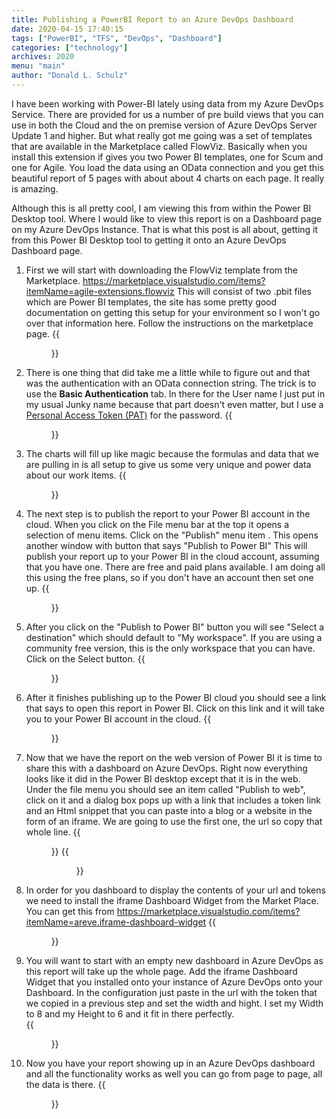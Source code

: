 ```yaml
---
title: Publishing a PowerBI Report to an Azure DevOps Dashboard
date: 2020-04-15 17:40:15
tags: ["PowerBI", "TFS", "DevOps", "Dashboard"]
categories: ["technology"]
archives: 2020
menu: "main"
author: "Donald L. Schulz"
---
```

I have been working with Power-BI lately using data from my Azure DevOps Service.  There are provided for us a number of pre build views that you can use in both the Cloud and the on premise version of Azure DevOps Server Update 1 and higher.  But what really got me going was a set of templates that are available in the Marketplace called FlowViz.  Basically when you install this extension if gives you two Power BI templates, one for Scum and one for Agile.  You load the data using an OData connection and you get this beautiful report of 5 pages with about about 4 charts on each page.  It really is amazing.

Although this is all pretty cool, I am viewing this from within the Power BI Desktop tool.  Where I would like to view this report is on a Dashboard page on my Azure DevOps Instance.  That is what this post is all about, getting it from this Power BI Desktop tool to getting it onto an Azure DevOps Dashboard page.
1. First we will start with downloading the FlowViz template from the Marketplace.  https://marketplace.visualstudio.com/items?itemName=agile-extensions.flowviz   This will consist of two .pbit files which are Power BI templates, the site has some pretty good documentation on getting this setup for your environment so I won't go over that information here.  Follow the instructions on the marketplace page.
{{<figure src="/images/2020-04-16_14-05-06.png" alt="Flowviz Install Page">}} 
1. There is one thing that did take me a little while to figure out and that was the authentication with an OData connection string. The trick is to use the **Basic Authentication** tab.  In there for the User name I just put in my usual Junky name because that part doesn't even matter, but I use a [Personal Access Token (PAT)](https://docs.microsoft.com/en-us/azure/devops/organizations/accounts/use-personal-access-tokens-to-authenticate?view=azure-devops&tabs=preview-page) for the password.
{{<figure src="/images/2020-04-16_14-17-37.png" alt="OData feed authentication">}}
1. The charts will fill up like magic because the formulas and data that we are pulling in is all setup to give us some very unique and power data about our work items.
{{<figure src="/images/2020-04-17_12-14-39.png" alt="FlowViz Report Data Results in Power BI Desktop">}}
1. The next step is to publish the report to your Power BI account in the cloud.  When you click on the File menu bar at the top it opens a selection of menu items.  Click on the "Publish" menu item .  This opens another window with button that says "Publish to Power BI"  This will publish your report up to your Power BI in the cloud account, assuming that you have one.  There are free and paid plans available.  I am doing all this using the free plans, so if you don't have an account then set one up.
{{<figure src="/images/2020-04-17_12-19-51.png" alt="Publish to the PowerBI website">}}
1. After you click on the "Publish to Power BI" button you will see "Select a destination" which should default to "My workspace".  If you are using a community free version, this is the only workspace that you can have.  Click on the Select button.
{{<figure src="/images/2020-04-17_12-26-57.png" alt="Select your workspace">}}
1. After it finishes publishing up to the Power BI cloud you should see a link that says to open this report in Power BI.  Click on this link and it will take you to your Power BI account in the cloud.
{{<figure src="/images/2020-04-17_12-30-56.png" alt="Link to take you to PowerBI in the cloud">}}
1. Now that we have the report on the web version of Power BI it is time to share this with a dashboard on Azure DevOps.  Right now everything looks like it did in the Power BI desktop except that it is in the web.  Under the file menu you should see an item called "Publish to web", click on it and a dialog box pops up with a link that includes a token link and an Html snippet that you can paste into a blog or a website in the form of an iframe.  We are going to use the first one, the url so copy that whole line.
{{<figure src="/images/2020-04-17_12-36-15.png" alt="Publish to the web">}}
{{<figure src="/images/2020-04-17_12-39-56.png" alt="Copy the url">}}
1. In order for you dashboard to display the contents of your url and tokens we need to install the iframe Dashboard Widget from the Market Place.  You can get this from https://marketplace.visualstudio.com/items?itemName=areve.iframe-dashboard-widget
{{<figure src="/images/2020-04-17_15-05-10.png" alt="iFrame widget">}}
1. You will want to start with an empty new dashboard in Azure DevOps as this report will take up the whole page.  Add the iframe Dashboard Widget that you installed onto your instance of Azure DevOps onto your Dashboard.  In the configuration just paste in the url with the token that we copied in a previous step and set the width and hight.  I set my Width to 8 and my Height to 6 and it fit in there perfectly.  
{{<figure src="/images/2020-04-17_15-09-30.png" alt="iFrame configuration">}}
1. Now you have your report showing up in an Azure DevOps dashboard and all the functionality works as well you can go from page to page, all the data is there.
{{<figure src="/images/2020-04-17_15-15-58.png" alt="Finished Dashboard Report">}}